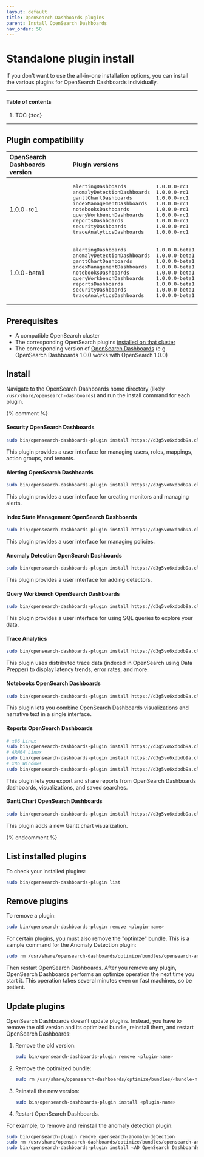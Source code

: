 ```yaml
---
layout: default
title: OpenSearch Dashboards plugins
parent: Install OpenSearch Dashboards
nav_order: 50
---
```


# Standalone plugin install

If you don't want to use the all-in-one installation options, you can install the various plugins for OpenSearch Dashboards individually.

---

#### Table of contents
1. TOC
{:toc}


---

## Plugin compatibility

<table>
  <thead style="text-align: left">
    <tr>
      <th>OpenSearch Dashboards version</th>
      <th>Plugin versions</th>
    </tr>
  </thead>
  <tbody>
  <tr>
    <td>1.0.0-rc1</td>
    <td>
      <pre>alertingDashboards          1.0.0.0-rc1
anomalyDetectionDashboards  1.0.0.0-rc1
ganttChartDashboards        1.0.0.0-rc1
indexManagementDashboards   1.0.0.0-rc1
notebooksDashboards         1.0.0.0-rc1
queryWorkbenchDashboards    1.0.0.0-rc1
reportsDashboards           1.0.0.0-rc1
securityDashboards          1.0.0.0-rc1
traceAnalyticsDashboards    1.0.0.0-rc1
</pre>
    </td>
  </tr>
  <tr>
    <td>1.0.0-beta1</td>
    <td>
      <pre>alertingDashboards          1.0.0.0-beta1
anomalyDetectionDashboards  1.0.0.0-beta1
ganttChartDashboards        1.0.0.0-beta1
indexManagementDashboards   1.0.0.0-beta1
notebooksDashboards         1.0.0.0-beta1
queryWorkbenchDashboards    1.0.0.0-beta1
reportsDashboards           1.0.0.0-beta1
securityDashboards          1.0.0.0-beta1
traceAnalyticsDashboards    1.0.0.0-beta1
</pre>
    </td>
  </tr>
  </tbody>
</table>


## Prerequisites

- A compatible OpenSearch cluster
- The corresponding OpenSearch plugins [installed on that cluster]({{site.url}}{{site.baseurl}}/opensearch/install/plugins/)
- The corresponding version of [OpenSearch Dashboards]({{site.url}}{{site.baseurl}}/) (e.g. OpenSearch Dashboards 1.0.0 works with OpenSearch 1.0.0)


## Install

Navigate to the OpenSearch Dashboards home directory (likely `/usr/share/opensearch-dashboards`) and run the install command for each plugin.

{% comment %}

#### Security OpenSearch Dashboards

```bash
sudo bin/opensearch-dashboards-plugin install https://d3g5vo6xdbdb9a.cloudfront.net/downloads/opensearch-dashboards-plugins/opensearch-security/opensearchSecurityOpenSearch Dashboards-{{site.opensearch_major_minor_version}}.0.1.zip
```

This plugin provides a user interface for managing users, roles, mappings, action groups, and tenants.


#### Alerting OpenSearch Dashboards

```bash
sudo bin/opensearch-dashboards-plugin install https://d3g5vo6xdbdb9a.cloudfront.net/downloads/opensearch-dashboards-plugins/opensearch-alerting/opensearchAlertingOpenSearch Dashboards-{{site.opensearch_major_minor_version}}.0.0.zip
```

This plugin provides a user interface for creating monitors and managing alerts.


#### Index State Management OpenSearch Dashboards

```bash
sudo bin/opensearch-dashboards-plugin install https://d3g5vo6xdbdb9a.cloudfront.net/downloads/opensearch-dashboards-plugins/opensearch-index-management/opensearchIndexManagementOpenSearch Dashboards-{{site.opensearch_major_minor_version}}.0.1.zip
```

This plugin provides a user interface for managing policies.


#### Anomaly Detection OpenSearch Dashboards

```bash
sudo bin/opensearch-dashboards-plugin install https://d3g5vo6xdbdb9a.cloudfront.net/downloads/opensearch-dashboards-plugins/opensearch-anomaly-detection/opensearchAnomalyDetectionOpenSearch Dashboards-{{site.opensearch_major_minor_version}}.0.0.zip
```

This plugin provides a user interface for adding detectors.


#### Query Workbench OpenSearch Dashboards

```bash
sudo bin/opensearch-dashboards-plugin install https://d3g5vo6xdbdb9a.cloudfront.net/downloads/opensearch-dashboards-plugins/opensearch-query-workbench/opensearchQueryWorkbenchOpenSearch Dashboards-{{site.opensearch_major_minor_version}}.0.0.zip
```

This plugin provides a user interface for using SQL queries to explore your data.


#### Trace Analytics

```bash
sudo bin/opensearch-dashboards-plugin install https://d3g5vo6xdbdb9a.cloudfront.net/downloads/opensearch-dashboards-plugins/opensearch-trace-analytics/opensearchTraceAnalyticsOpenSearch Dashboards-{{site.opensearch_major_minor_version}}.2.0.zip
```

This plugin uses distributed trace data (indexed in OpenSearch using Data Prepper) to display latency trends, error rates, and more.


#### Notebooks OpenSearch Dashboards

```bash
sudo bin/opensearch-dashboards-plugin install https://d3g5vo6xdbdb9a.cloudfront.net/downloads/opensearch-dashboards-plugins/opensearch-notebooks/opensearchNotebooksOpenSearch Dashboards-{{site.opensearch_major_minor_version}}.2.0.zip
```

This plugin lets you combine OpenSearch Dashboards visualizations and narrative text in a single interface.


#### Reports OpenSearch Dashboards

```bash
# x86 Linux
sudo bin/opensearch-dashboards-plugin install https://d3g5vo6xdbdb9a.cloudfront.net/downloads/opensearch-dashboards-plugins/opensearch-reports/linux/x64/opensearchReportsOpenSearch Dashboards-{{site.opensearch_major_minor_version}}.2.0-linux-x64.zip
# ARM64 Linux
sudo bin/opensearch-dashboards-plugin install https://d3g5vo6xdbdb9a.cloudfront.net/downloads/opensearch-dashboards-plugins/opensearch-reports/linux/arm64/opensearchReportsOpenSearch Dashboards-{{site.opensearch_major_minor_version}}.2.0-linux-arm64.zip
# x86 Windows
sudo bin/opensearch-dashboards-plugin install https://d3g5vo6xdbdb9a.cloudfront.net/downloads/opensearch-dashboards-plugins/opensearch-reports/windows/x64/opensearchReportsOpenSearch Dashboards-{{site.opensearch_major_minor_version}}.2.0-windows-x64.zip
```

This plugin lets you export and share reports from OpenSearch Dashboards dashboards, visualizations, and saved searches.


#### Gantt Chart OpenSearch Dashboards

```bash
sudo bin/opensearch-dashboards-plugin install https://d3g5vo6xdbdb9a.cloudfront.net/downloads/opensearch-dashboards-plugins/opensearch-gantt-chart/opensearchGanttChartOpenSearch Dashboards-{{site.opensearch_major_minor_version}}.0.0.zip
```

This plugin adds a new Gantt chart visualization.

{% endcomment %}

## List installed plugins

To check your installed plugins:

```bash
sudo bin/opensearch-dashboards-plugin list
```


## Remove plugins

To remove a plugin:

```bash
sudo bin/opensearch-dashboards-plugin remove <plugin-name>
```

For certain plugins, you must also remove the "optimze" bundle. This is a sample command for the Anomaly Detection plugin:

```bash
sudo rm /usr/share/opensearch-dashboards/optimize/bundles/opensearch-anomaly-detection-opensearch-dashboards.*
```

Then restart OpenSearch Dashboards. After you remove any plugin, OpenSearch Dashboards performs an optimize operation the next time you start it. This operation takes several minutes even on fast machines, so be patient.


## Update plugins

OpenSearch Dashboards doesn’t update plugins. Instead, you have to remove the old version and its optimized bundle, reinstall them, and restart OpenSearch Dashboards:

1. Remove the old version:

   ```bash
   sudo bin/opensearch-dashboards-plugin remove <plugin-name>
   ```

1. Remove the optimized bundle:

   ```bash
   sudo rm /usr/share/opensearch-dashboards/optimize/bundles/<bundle-name>
   ```

1. Reinstall the new version:

   ```bash
   sudo bin/opensearch-dashboards-plugin install <plugin-name>
   ```

1. Restart OpenSearch Dashboards.

For example, to remove and reinstall the anomaly detection plugin:

```bash
sudo bin/opensearch-plugin remove opensearch-anomaly-detection
sudo rm /usr/share/opensearch-dashboards/optimize/bundles/opensearch-anomaly-detection-opensearch-dashboards.*
sudo bin/opensearch-dashboards-plugin install <AD OpenSearch Dashboards plugin artifact URL>
```
